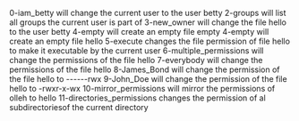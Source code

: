 0-iam_betty will change the current user to the user betty
2-groups will list all groups the current user is part of
3-new_owner will change the file hello to the user betty
4-empty will create an empty file empty
4-empty will create an empty file hello
5-execute changes the file permission of file hello to make it executable by the current user
6-multiple_permissions will change the permissions of the file hello
7-everybody will change the permissions of the file hello
8-James_Bond will change the permission of the file hello to ------rwx
9-John_Doe will change the permission of the file hello to -rwxr-x-wx
10-mirror_permissions will mirror the permissions of olleh to hello
11-directories_permissions changes the permission of al subdirectoriesof the current directory
